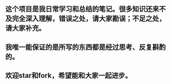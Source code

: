 ## 这个项目是我日常学习和总结的笔记。很多知识还来不及完全深入理解，错误之处，请大家勘误；不足之处，请大家补充。 ##

## 我唯一能保证的是所写的东西都是经过思考、反复斟酌的。 ##

## 欢迎star和fork，希望能和大家一起进步。 ##